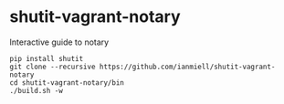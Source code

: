 # shutit-vagrant-notary
Interactive guide to notary 

```
pip install shutit
git clone --recursive https://github.com/ianmiell/shutit-vagrant-notary
cd shutit-vagrant-notary/bin
./build.sh -w
```

